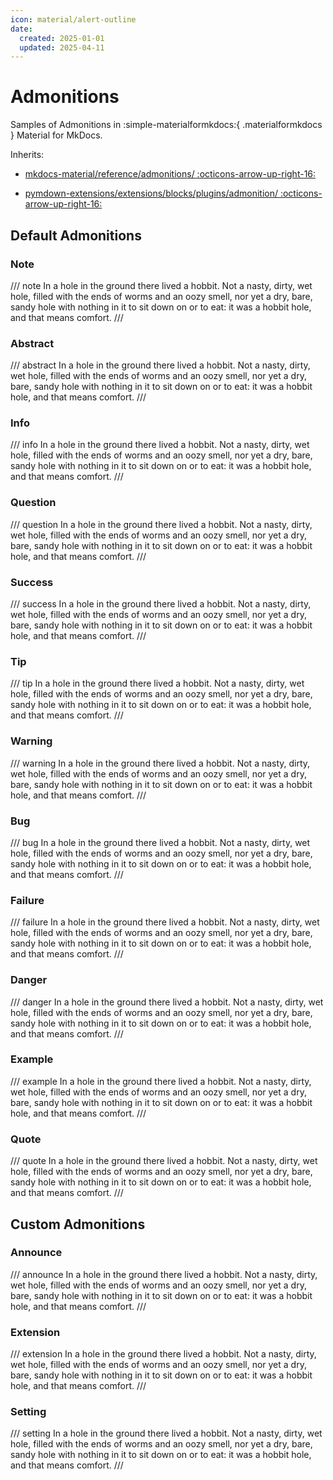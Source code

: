 ```yaml
---
icon: material/alert-outline
date:
  created: 2025-01-01
  updated: 2025-04-11
---
```


# Admonitions

Samples of Admonitions in :simple-materialformkdocs:{ .materialformkdocs } Material for MkDocs.

Inherits:

- [mkdocs-material/reference/admonitions/ :octicons-arrow-up-right-16:](https://squidfunk.github.io/mkdocs-material/reference/admonitions/)

- [pymdown-extensions/extensions/blocks/plugins/admonition/ :octicons-arrow-up-right-16:](https://facelessuser.github.io/pymdown-extensions/extensions/blocks/plugins/admonition/)

<!-- more -->

## Default Admonitions

### Note

/// note
In a hole in the ground there lived a hobbit. Not a nasty, dirty, wet hole, filled with the ends of worms and an oozy smell, nor yet a dry, bare, sandy hole with nothing in it to sit down on or to eat: it was a hobbit hole, and that means comfort.
///

### Abstract

/// abstract
In a hole in the ground there lived a hobbit. Not a nasty, dirty, wet hole, filled with the ends of worms and an oozy smell, nor yet a dry, bare, sandy hole with nothing in it to sit down on or to eat: it was a hobbit hole, and that means comfort.
///

### Info

/// info
In a hole in the ground there lived a hobbit. Not a nasty, dirty, wet hole, filled with the ends of worms and an oozy smell, nor yet a dry, bare, sandy hole with nothing in it to sit down on or to eat: it was a hobbit hole, and that means comfort.
///

### Question

/// question
In a hole in the ground there lived a hobbit. Not a nasty, dirty, wet hole, filled with the ends of worms and an oozy smell, nor yet a dry, bare, sandy hole with nothing in it to sit down on or to eat: it was a hobbit hole, and that means comfort.
///

### Success

/// success
In a hole in the ground there lived a hobbit. Not a nasty, dirty, wet hole, filled with the ends of worms and an oozy smell, nor yet a dry, bare, sandy hole with nothing in it to sit down on or to eat: it was a hobbit hole, and that means comfort.
///

### Tip

/// tip
In a hole in the ground there lived a hobbit. Not a nasty, dirty, wet hole, filled with the ends of worms and an oozy smell, nor yet a dry, bare, sandy hole with nothing in it to sit down on or to eat: it was a hobbit hole, and that means comfort.
///

### Warning

/// warning
In a hole in the ground there lived a hobbit. Not a nasty, dirty, wet hole, filled with the ends of worms and an oozy smell, nor yet a dry, bare, sandy hole with nothing in it to sit down on or to eat: it was a hobbit hole, and that means comfort.
///

### Bug

/// bug
In a hole in the ground there lived a hobbit. Not a nasty, dirty, wet hole, filled with the ends of worms and an oozy smell, nor yet a dry, bare, sandy hole with nothing in it to sit down on or to eat: it was a hobbit hole, and that means comfort.
///

### Failure

/// failure
In a hole in the ground there lived a hobbit. Not a nasty, dirty, wet hole, filled with the ends of worms and an oozy smell, nor yet a dry, bare, sandy hole with nothing in it to sit down on or to eat: it was a hobbit hole, and that means comfort.
///

### Danger

/// danger
In a hole in the ground there lived a hobbit. Not a nasty, dirty, wet hole, filled with the ends of worms and an oozy smell, nor yet a dry, bare, sandy hole with nothing in it to sit down on or to eat: it was a hobbit hole, and that means comfort.
///

### Example

/// example
In a hole in the ground there lived a hobbit. Not a nasty, dirty, wet hole, filled with the ends of worms and an oozy smell, nor yet a dry, bare, sandy hole with nothing in it to sit down on or to eat: it was a hobbit hole, and that means comfort.
///

### Quote

/// quote
In a hole in the ground there lived a hobbit. Not a nasty, dirty, wet hole, filled with the ends of worms and an oozy smell, nor yet a dry, bare, sandy hole with nothing in it to sit down on or to eat: it was a hobbit hole, and that means comfort.
///

## Custom Admonitions

### Announce

/// announce
In a hole in the ground there lived a hobbit. Not a nasty, dirty, wet hole, filled with the ends of worms and an oozy smell, nor yet a dry, bare, sandy hole with nothing in it to sit down on or to eat: it was a hobbit hole, and that means comfort.
///

### Extension

/// extension
In a hole in the ground there lived a hobbit. Not a nasty, dirty, wet hole, filled with the ends of worms and an oozy smell, nor yet a dry, bare, sandy hole with nothing in it to sit down on or to eat: it was a hobbit hole, and that means comfort.
///

### Setting

/// setting
In a hole in the ground there lived a hobbit. Not a nasty, dirty, wet hole, filled with the ends of worms and an oozy smell, nor yet a dry, bare, sandy hole with nothing in it to sit down on or to eat: it was a hobbit hole, and that means comfort.
///
